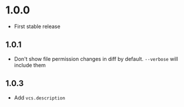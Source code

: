 # 1.0.0 #
* First stable release

## 1.0.1 ##
* Don't show file permission changes in diff by default. `--verbose` will include them

## 1.0.3 ##
* Add `vcs.description`
